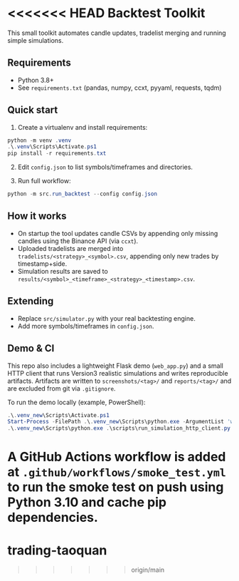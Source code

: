 <<<<<<< HEAD
Backtest Toolkit
=================

This small toolkit automates candle updates, tradelist merging and running simple simulations.

Requirements
------------
- Python 3.8+
- See `requirements.txt` (pandas, numpy, ccxt, pyyaml, requests, tqdm)

Quick start
-----------
1. Create a virtualenv and install requirements:

```powershell
python -m venv .venv
.\.venv\Scripts\Activate.ps1
pip install -r requirements.txt
```

2. Edit `config.json` to list symbols/timeframes and directories.

3. Run full workflow:

```powershell
python -m src.run_backtest --config config.json
```

How it works
------------
- On startup the tool updates candle CSVs by appending only missing candles using the Binance API (via `ccxt`).
- Uploaded tradelists are merged into `tradelists/<strategy>_<symbol>.csv`, appending only new trades by timestamp+side.
- Simulation results are saved to `results/<symbol>_<timeframe>_<strategy>_<timestamp>.csv`.

Extending
---------
- Replace `src/simulator.py` with your real backtesting engine.
- Add more symbols/timeframes in `config.json`.

Demo & CI
---------

This repo also includes a lightweight Flask demo (`web_app.py`) and a small HTTP client that runs Version3 realistic simulations and writes reproducible artifacts. Artifacts are written to `screenshots/<tag>/` and `reports/<tag>/` and are excluded from git via `.gitignore`.

To run the demo locally (example, PowerShell):

```powershell
.\.venv_new\Scripts\Activate.ps1
Start-Process -FilePath .\.venv_new\Scripts\python.exe -ArgumentList 'web_app.py' -WorkingDirectory (Resolve-Path .).Path -PassThru
.\.venv_new\Scripts\python.exe .\scripts\run_simulation_http_client.py -t demo_run --record-env
```

A GitHub Actions workflow is added at `.github/workflows/smoke_test.yml` to run the smoke test on push using Python 3.10 and cache pip dependencies.
=======
# trading-taoquan
>>>>>>> origin/main
